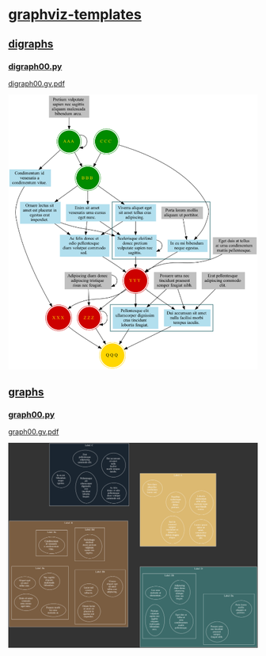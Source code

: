 # [graphviz-templates](https://github.com/cb-g/graphviz-templates)

## [digraphs](https://github.com/cb-g/graphviz-templates/tree/main/digraphs)

### [digraph00.py](https://github.com/cb-g/graphviz-templates/blob/main/digraphs/digraph00.py)

[digraph00.gv.pdf](https://github.com/cb-g/graphviz-templates/blob/main/digraphs/digraph00.gv.pdf)

<img src="digraphs/digraph00.gv.png" alt="digraph" width="625"/>

## [graphs](https://github.com/cb-g/graphviz-templates/tree/main/graphs)

### [graph00.py](https://github.com/cb-g/graphviz-templates/blob/main/graphs/graph00.py)

[graph00.gv.pdf](https://github.com/cb-g/graphviz-templates/blob/main/graphs/graph00.gv.pdf)

<img src="graphs/graph00.gv.png" alt="digraph" width="625"/>
